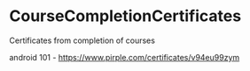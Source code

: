 # CourseCompletionCertificates
Certificates from completion of courses

android 101 - https://www.pirple.com/certificates/v94eu99zym
